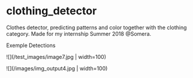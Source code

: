 # clothing_detector
Clothes detector, predicting patterns and color together with the clothing category. Made for my internship Summer 2018 @Somera. 

Exemple Detections

![](/test_images/image7.jpg |  width=100)

![](/images/img_output4.jpg |  width=100)
